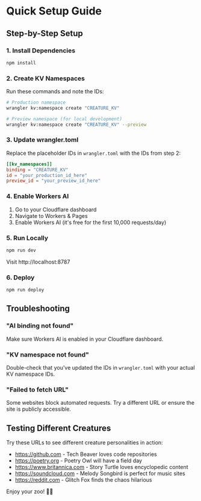 # Quick Setup Guide

## Step-by-Step Setup

### 1. Install Dependencies
```bash
npm install
```

### 2. Create KV Namespaces

Run these commands and note the IDs:
```bash
# Production namespace
wrangler kv:namespace create "CREATURE_KV"

# Preview namespace (for local development)
wrangler kv:namespace create "CREATURE_KV" --preview
```

### 3. Update wrangler.toml

Replace the placeholder IDs in `wrangler.toml` with the IDs from step 2:

```toml
[[kv_namespaces]]
binding = "CREATURE_KV"
id = "your_production_id_here"
preview_id = "your_preview_id_here"
```

### 4. Enable Workers AI

1. Go to your Cloudflare dashboard
2. Navigate to Workers & Pages
3. Enable Workers AI (it's free for the first 10,000 requests/day)

### 5. Run Locally

```bash
npm run dev
```

Visit http://localhost:8787

### 6. Deploy

```bash
npm run deploy
```

## Troubleshooting

### "AI binding not found"
Make sure Workers AI is enabled in your Cloudflare dashboard.

### "KV namespace not found"
Double-check that you've updated the IDs in `wrangler.toml` with your actual KV namespace IDs.

### "Failed to fetch URL"
Some websites block automated requests. Try a different URL or ensure the site is publicly accessible.

## Testing Different Creatures

Try these URLs to see different creature personalities in action:

- https://github.com - Tech Beaver loves code repositories
- https://poetry.org - Poetry Owl will have a field day
- https://www.britannica.com - Story Turtle loves encyclopedic content
- https://soundcloud.com - Melody Songbird is perfect for music sites
- https://reddit.com - Glitch Fox finds the chaos hilarious

Enjoy your zoo! 🎪✨
